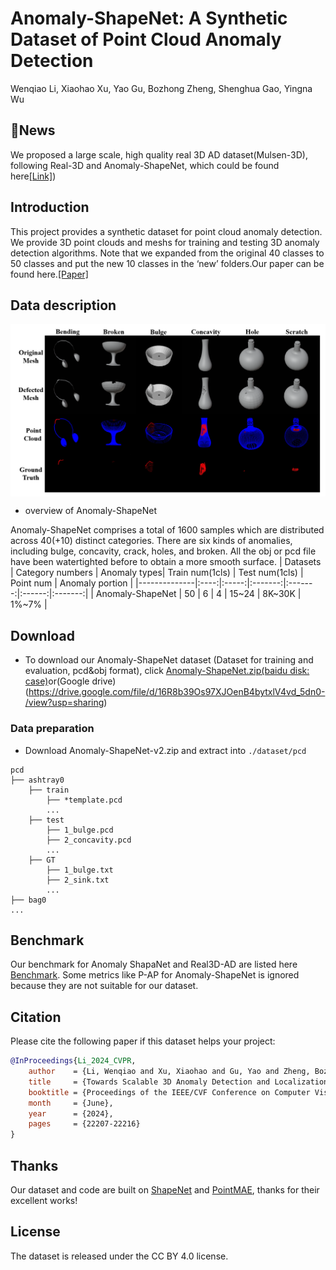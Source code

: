 # Anomaly-ShapeNet: A Synthetic Dataset of Point Cloud Anomaly Detection

Wenqiao Li, Xiaohao Xu, Yao Gu, Bozhong Zheng, Shenghua Gao, Yingna Wu
## 🧩News
We proposed a large scale, high quality real 3D AD dataset(Mulsen-3D), following Real-3D and Anomaly-ShapeNet, which could be found here[[Link]](https://github.com/ZZZBBBZZZ/MulSen-AD/))
## Introduction
This project provides a synthetic dataset for point cloud anomaly detection. We provide 3D point clouds and meshs for training and testing 3D anomaly detection algorithms.
Note that we expanded from the original 40 classes to 50 classes and put the new 10 classes in the ‘new’ folders.Our paper can be found here.[[Paper]](https://arxiv.org/abs/2311.14897)


## Data description

<img src="./examples.png" width=900 alt="Dataset" align=center>

+ overview of Anomaly-ShapeNet

Anomaly-ShapeNet comprises a total of 1600 samples which are distributed across 40(+10) distinct categories. There are six kinds of anomalies, including bulge, concavity, crack, holes, and broken. All the obj or pcd file have been watertighted before to obtain a more smooth surface.
| Datasets |   Category numbers  | Anomaly types| Train num(1cls) |  Test num(1cls) | Point num | Anomaly portion | 
|--------------|:----:|:-----:|:-------:|:-------:|:------:|:-------:|
| Anomaly-ShapeNet |    50    |     6    |    4    |   15~24   |   8K~30K   |   1%~7%   |


## Download

+ To download our Anomaly-ShapeNet dataset (Dataset for training and evaluation, pcd&obj format), click [Anomaly-ShapeNet.zip(baidu disk: case)](https://pan.baidu.com/s/1Nm50WIU_jx5viozwe59HsQ?pwd=case)or(Google drive)(https://drive.google.com/file/d/16R8b39Os97XJOenB4bytxlV4vd_5dn0-/view?usp=sharing)



### Data preparation
- Download Anomaly-ShapeNet-v2.zip and extract into `./dataset/pcd`
```
pcd
├── ashtray0
    ├── train
        ├── *template.pcd
        ...
    ├── test
        ├── 1_bulge.pcd
        ├── 2_concavity.pcd
        ...
    ├── GT
        ├── 1_bulge.txt
        ├── 2_sink.txt
        ... 
├── bag0
...
```
## Benchmark
Our benchmark for Anomaly ShapaNet and Real3D-AD are listed here [Benchmark](https://github.com/Chopper-233/Anomaly-ShapeNet/blob/main/Benchmark.pdf). Some metrics like P-AP for Anomaly-ShapeNet is ignored because they are not suitable for our dataset.
## Citation
Please cite the following paper if this dataset helps your project:

```bibtex
@InProceedings{Li_2024_CVPR,
    author    = {Li, Wenqiao and Xu, Xiaohao and Gu, Yao and Zheng, Bozhong and Gao, Shenghua and Wu, Yingna},
    title     = {Towards Scalable 3D Anomaly Detection and Localization: A Benchmark via 3D Anomaly Synthesis and A Self-Supervised Learning Network},
    booktitle = {Proceedings of the IEEE/CVF Conference on Computer Vision and Pattern Recognition (CVPR)},
    month     = {June},
    year      = {2024},
    pages     = {22207-22216}
}
```
## Thanks

Our dataset and code are built on [ShapeNet](https://shapenet.org/) and [PointMAE](https://github.com/Pang-Yatian/Point-MAE), thanks for their excellent works!

## License
The dataset is released under the CC BY 4.0 license.
